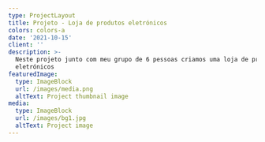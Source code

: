 ```yaml
---
type: ProjectLayout
title: Projeto - Loja de produtos eletrónicos
colors: colors-a
date: '2021-10-15'
client: ''
description: >-
  Neste projeto junto com meu grupo de 6 pessoas criamos uma loja de produtos
  eletrónicos
featuredImage:
  type: ImageBlock
  url: /images/media.png
  altText: Project thumbnail image
media:
  type: ImageBlock
  url: /images/bg1.jpg
  altText: Project image
---
```

